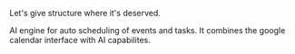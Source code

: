 Let's give structure where it's deserved.

AI engine for auto scheduling of events and tasks. It combines the google calendar interface with AI capabilites.
